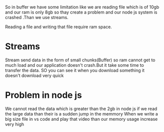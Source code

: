 So in buffer we have some limitation like we are reading file which is of 10gb and our ram is only 8gb so thay create a problem and our node js system is crashed .Than we use streams.

Reading a file and writing that file require ram space.

# Streams

Stream send data in the form of small chunks(Buffer) so ram cannot get to much load and our application doesn't crash.But it take some time to transfer the data.
SO you can see it when you download something it doesn't download very quick



# Problem in node js 
We cannot read the data which is greater than the 2gb in node js
if we read the large data than their  is a sudden jump in the memmory
When we write a big size file in vs code and play that video than our memory usage increase very high 

